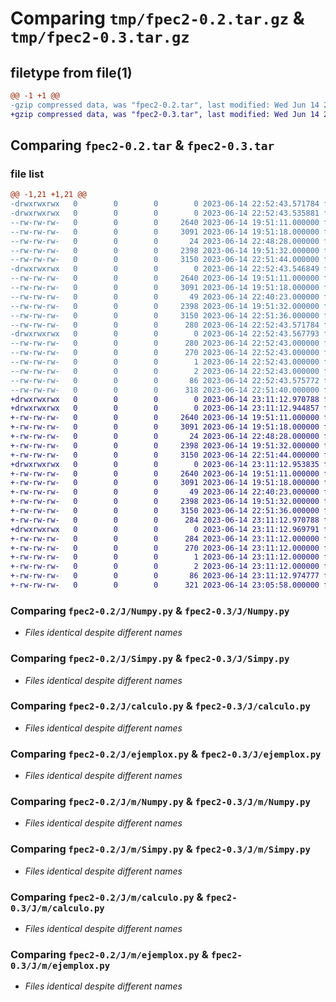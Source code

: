 # Comparing `tmp/fpec2-0.2.tar.gz` & `tmp/fpec2-0.3.tar.gz`

## filetype from file(1)

```diff
@@ -1 +1 @@
-gzip compressed data, was "fpec2-0.2.tar", last modified: Wed Jun 14 22:52:43 2023, max compression
+gzip compressed data, was "fpec2-0.3.tar", last modified: Wed Jun 14 23:11:12 2023, max compression
```

## Comparing `fpec2-0.2.tar` & `fpec2-0.3.tar`

### file list

```diff
@@ -1,21 +1,21 @@
-drwxrwxrwx   0        0        0        0 2023-06-14 22:52:43.571784 fpec2-0.2/
-drwxrwxrwx   0        0        0        0 2023-06-14 22:52:43.535881 fpec2-0.2/J/
--rw-rw-rw-   0        0        0     2640 2023-06-14 19:51:11.000000 fpec2-0.2/J/Numpy.py
--rw-rw-rw-   0        0        0     3091 2023-06-14 19:51:18.000000 fpec2-0.2/J/Simpy.py
--rw-rw-rw-   0        0        0       24 2023-06-14 22:48:28.000000 fpec2-0.2/J/__init__.py
--rw-rw-rw-   0        0        0     2398 2023-06-14 19:51:32.000000 fpec2-0.2/J/calculo.py
--rw-rw-rw-   0        0        0     3150 2023-06-14 22:51:44.000000 fpec2-0.2/J/ejemplox.py
-drwxrwxrwx   0        0        0        0 2023-06-14 22:52:43.546849 fpec2-0.2/J/m/
--rw-rw-rw-   0        0        0     2640 2023-06-14 19:51:11.000000 fpec2-0.2/J/m/Numpy.py
--rw-rw-rw-   0        0        0     3091 2023-06-14 19:51:18.000000 fpec2-0.2/J/m/Simpy.py
--rw-rw-rw-   0        0        0       49 2023-06-14 22:40:23.000000 fpec2-0.2/J/m/__init__.py
--rw-rw-rw-   0        0        0     2398 2023-06-14 19:51:32.000000 fpec2-0.2/J/m/calculo.py
--rw-rw-rw-   0        0        0     3150 2023-06-14 22:51:36.000000 fpec2-0.2/J/m/ejemplox.py
--rw-rw-rw-   0        0        0      280 2023-06-14 22:52:43.571784 fpec2-0.2/PKG-INFO
-drwxrwxrwx   0        0        0        0 2023-06-14 22:52:43.567793 fpec2-0.2/fpec2.egg-info/
--rw-rw-rw-   0        0        0      280 2023-06-14 22:52:43.000000 fpec2-0.2/fpec2.egg-info/PKG-INFO
--rw-rw-rw-   0        0        0      270 2023-06-14 22:52:43.000000 fpec2-0.2/fpec2.egg-info/SOURCES.txt
--rw-rw-rw-   0        0        0        1 2023-06-14 22:52:43.000000 fpec2-0.2/fpec2.egg-info/dependency_links.txt
--rw-rw-rw-   0        0        0        2 2023-06-14 22:52:43.000000 fpec2-0.2/fpec2.egg-info/top_level.txt
--rw-rw-rw-   0        0        0       86 2023-06-14 22:52:43.575772 fpec2-0.2/setup.cfg
--rw-rw-rw-   0        0        0      318 2023-06-14 22:51:40.000000 fpec2-0.2/setup.py
+drwxrwxrwx   0        0        0        0 2023-06-14 23:11:12.970788 fpec2-0.3/
+drwxrwxrwx   0        0        0        0 2023-06-14 23:11:12.944857 fpec2-0.3/J/
+-rw-rw-rw-   0        0        0     2640 2023-06-14 19:51:11.000000 fpec2-0.3/J/Numpy.py
+-rw-rw-rw-   0        0        0     3091 2023-06-14 19:51:18.000000 fpec2-0.3/J/Simpy.py
+-rw-rw-rw-   0        0        0       24 2023-06-14 22:48:28.000000 fpec2-0.3/J/__init__.py
+-rw-rw-rw-   0        0        0     2398 2023-06-14 19:51:32.000000 fpec2-0.3/J/calculo.py
+-rw-rw-rw-   0        0        0     3150 2023-06-14 22:51:44.000000 fpec2-0.3/J/ejemplox.py
+drwxrwxrwx   0        0        0        0 2023-06-14 23:11:12.953835 fpec2-0.3/J/m/
+-rw-rw-rw-   0        0        0     2640 2023-06-14 19:51:11.000000 fpec2-0.3/J/m/Numpy.py
+-rw-rw-rw-   0        0        0     3091 2023-06-14 19:51:18.000000 fpec2-0.3/J/m/Simpy.py
+-rw-rw-rw-   0        0        0       49 2023-06-14 22:40:23.000000 fpec2-0.3/J/m/__init__.py
+-rw-rw-rw-   0        0        0     2398 2023-06-14 19:51:32.000000 fpec2-0.3/J/m/calculo.py
+-rw-rw-rw-   0        0        0     3150 2023-06-14 22:51:36.000000 fpec2-0.3/J/m/ejemplox.py
+-rw-rw-rw-   0        0        0      284 2023-06-14 23:11:12.970788 fpec2-0.3/PKG-INFO
+drwxrwxrwx   0        0        0        0 2023-06-14 23:11:12.969791 fpec2-0.3/fpec2.egg-info/
+-rw-rw-rw-   0        0        0      284 2023-06-14 23:11:12.000000 fpec2-0.3/fpec2.egg-info/PKG-INFO
+-rw-rw-rw-   0        0        0      270 2023-06-14 23:11:12.000000 fpec2-0.3/fpec2.egg-info/SOURCES.txt
+-rw-rw-rw-   0        0        0        1 2023-06-14 23:11:12.000000 fpec2-0.3/fpec2.egg-info/dependency_links.txt
+-rw-rw-rw-   0        0        0        2 2023-06-14 23:11:12.000000 fpec2-0.3/fpec2.egg-info/top_level.txt
+-rw-rw-rw-   0        0        0       86 2023-06-14 23:11:12.974777 fpec2-0.3/setup.cfg
+-rw-rw-rw-   0        0        0      321 2023-06-14 23:05:58.000000 fpec2-0.3/setup.py
```

### Comparing `fpec2-0.2/J/Numpy.py` & `fpec2-0.3/J/Numpy.py`

 * *Files identical despite different names*

### Comparing `fpec2-0.2/J/Simpy.py` & `fpec2-0.3/J/Simpy.py`

 * *Files identical despite different names*

### Comparing `fpec2-0.2/J/calculo.py` & `fpec2-0.3/J/calculo.py`

 * *Files identical despite different names*

### Comparing `fpec2-0.2/J/ejemplox.py` & `fpec2-0.3/J/ejemplox.py`

 * *Files identical despite different names*

### Comparing `fpec2-0.2/J/m/Numpy.py` & `fpec2-0.3/J/m/Numpy.py`

 * *Files identical despite different names*

### Comparing `fpec2-0.2/J/m/Simpy.py` & `fpec2-0.3/J/m/Simpy.py`

 * *Files identical despite different names*

### Comparing `fpec2-0.2/J/m/calculo.py` & `fpec2-0.3/J/m/calculo.py`

 * *Files identical despite different names*

### Comparing `fpec2-0.2/J/m/ejemplox.py` & `fpec2-0.3/J/m/ejemplox.py`

 * *Files identical despite different names*

